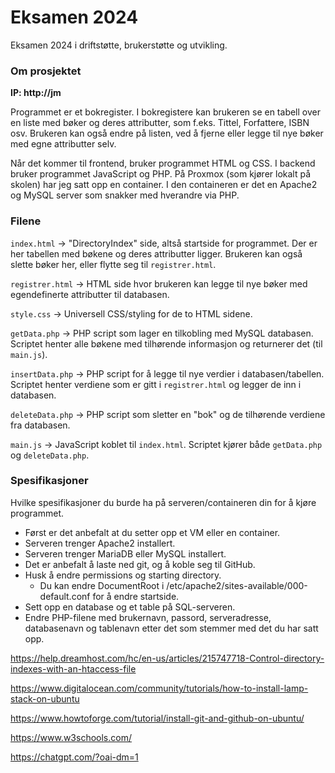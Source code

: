 # Eksamen 2024
Eksamen 2024 i driftstøtte, brukerstøtte og utvikling.

### Om prosjektet
<b>IP: http://jm</b>

Programmet er et bokregister. I bokregistere kan brukeren se en tabell over en liste med bøker og deres attributter, som f.eks. Tittel, Forfattere, ISBN osv. Brukeren kan også endre på listen, ved å fjerne eller legge til nye bøker med egne attributter selv.

Når det kommer til frontend, bruker programmet HTML og CSS. I backend bruker programmet JavaScript og PHP. På Proxmox (som kjører lokalt på skolen) har jeg satt opp en container. I den containeren er det en Apache2 og MySQL server som snakker med hverandre via PHP.

### Filene
``index.html`` → "DirectoryIndex" side, altså startside for programmet. Der er her tabellen med bøkene og deres attributter ligger. Brukeren kan også slette bøker her, eller flytte seg til ``registrer.html``.

``registrer.html`` → HTML side hvor brukeren kan legge til nye bøker med egendefinerte attributter til databasen.

``style.css`` → Universell CSS/styling for de to HTML sidene.

``getData.php`` → PHP script som lager en tilkobling med MySQL databasen. Scriptet henter alle bøkene med tilhørende informasjon og returnerer det (til ``main.js``).

``insertData.php`` → PHP script for å legge til nye verdier i databasen/tabellen. Scriptet henter verdiene som er gitt i ``registrer.html`` og legger de inn i databasen.

``deleteData.php`` → PHP script som sletter en "bok" og de tilhørende verdiene fra databasen.

``main.js`` → JavaScript koblet til ``index.html``. Scriptet kjører både ``getData.php`` og ``deleteData.php``.

### Spesifikasjoner
Hvilke spesifikasjoner du burde ha på serveren/containeren din for å kjøre programmet.

* Først er det anbefalt at du setter opp et VM eller en container.
* Serveren trenger Apache2 installert.
* Serveren trenger MariaDB eller MySQL installert.
* Det er anbefalt å laste ned git, og å koble seg til GitHub.
* Husk å endre permissions og starting directory.
  * Du kan endre DocumentRoot i /etc/apache2/sites-available/000-default.conf for å endre startside.
* Sett opp en database og et table på SQL-serveren.
* Endre PHP-filene med brukernavn, passord, serveradresse, databasenavn og tablenavn etter det som stemmer med det du har satt opp.

https://help.dreamhost.com/hc/en-us/articles/215747718-Control-directory-indexes-with-an-htaccess-file

https://www.digitalocean.com/community/tutorials/how-to-install-lamp-stack-on-ubuntu

https://www.howtoforge.com/tutorial/install-git-and-github-on-ubuntu/

https://www.w3schools.com/

https://chatgpt.com/?oai-dm=1
